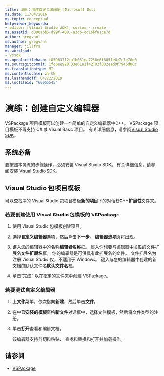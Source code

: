 ```yaml
---
title: 演练：创建自定义编辑器 |Microsoft Docs
ms.date: 11/04/2016
ms.topic: conceptual
helpviewer_keywords:
- editors [Visual Studio SDK], custom - create
ms.assetid: d090abb6-d99f-4083-a3db-cd16bf81ce7d
author: gregvanl
ms.author: gregvanl
manager: jillfra
ms.workload:
- vssdk
ms.openlocfilehash: f85963712fa1b051ea7256e6f805fe8e7c7e70d0
ms.sourcegitcommit: 1fc6ee928733e61a1f42782f832ead9f7946d00c
ms.translationtype: MT
ms.contentlocale: zh-CN
ms.lasthandoff: 04/22/2019
ms.locfileid: "60056545"
---
```

# <a name="walkthrough-create-a-custom-editor"></a>演练：创建自定义编辑器
VSPackage 项目模板可以创建一个简单的自定义编辑器中C++。 VSPackage 项目模板不再支持 C# 或 Visual Basic 项目。 有关详细信息，请参阅[Visual Studio SDK](../extensibility/visual-studio-sdk.md)。

## <a name="prerequisites"></a>系统必备
 要按照本演练的步骤操作，必须安装 Visual Studio SDK。 有关详细信息，请参阅[安装 Visual Studio SDK](../extensibility/installing-the-visual-studio-sdk.md)。

## <a name="the-visual-studio-package-project-template"></a>Visual Studio 包项目模板
 可以查找中的 Visual Studio 包项目模板**新的项目**下的对话框**C++扩展性**文件夹。

### <a name="to-create-a-vspackage-using-the-visual-studio-package-template"></a>若要创建使用 Visual Studio 包模板的 VSPackage

1. 使用 Visual Studio 包模板创建项目。

2. 选择**自定义编辑器**选项，然后单击**下一步**。 **编辑器选项**页将出现。

3. 键入您的编辑器中的名称**编辑器名称**框。 键入你想要与编辑器中关联的文件扩展名**文件扩展名**框。 你的编辑器是可供具有此扩展名的文件。 文件扩展名为注册 Visual Studio 仅，不适用于 Windows。 键入与您的编辑器中创建的新文档的默认文件名**默认文件名**框。

4. 单击“完成”  以在指定的文件夹中创建 VSPackage。

### <a name="to-test-your-custom-editor"></a>若要测试自定义编辑器

1. 上**文件**菜单，依次指向**新建**，然后单击**文件**。

2. 在中**已安装的模板**窗格**新文件**对话框中，选择文件模板，然后将文件类型的注册。

3. 单击**打开**查看和编辑文档。

     该编辑器支持剪切和粘贴、 查找和替换和打开并加载操作。

## <a name="see-also"></a>请参阅
- [VSPackage](../extensibility/internals/vspackages.md)